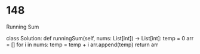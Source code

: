 # 148
Running Sum

class Solution:
    def runningSum(self, nums: List[int]) -> List[int]:
       temp = 0 
       arr = []
       for i in nums:
         temp = temp + i 
         arr.append(temp)
       return arr       
